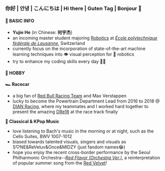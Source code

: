 ### 你好 | 안녕 | こんにちは | Hi there | Guten Tag | Bonjour 👋

#### **🔬 BASIC INFO**

- **Yujie He** (in Chinese: **何宇杰**)
- an incoming master student majoring [Robotics](https://www.epfl.ch/education/master/programs/robotics/) at [*École polytechnique fédérale de Lausanne*](https://epfl.ch/), Switzerland
- currently focus on the incorporation of state-of-the-art machine learning techniques into 👁 visual perception for 🤖 robotics
- try to enhance my coding skills every day 👨‍💻

#### 🎈 **HOBBY**

**🏎 Racecar**

- a big fan of [Red Bull Racing Team](https://twitter.com/redbullracing) and Max Verstappen 
- lucky to become the Powertrain Department Lead from 2016 to 2018 @ [DIAN Racing](https://www.instagram.com/dianracing/), where my teammates and I worked hard together to present the amazing [DRe18](https://www.youtube.com/watch?v=bWmHDvBw1qw) at the race track finally

**🎼 Classical & KPop Music**

- love listening to Bach's music in the morning or at night, such as the Cello Suites, BWV 1007-1012
- biased towards talented visuals, singers and visuals as S♡NE&ReVeluv&Once&MIDZY (just fandom names😂) 
- hope you enjoy the recent cross-border performance by the Seoul Philharmonic Orchestra--[*Red Flavor (Orchestra Ver.)*](https://youtu.be/9tpWTRCQ6Hg), a reinterpretation of popular summer song from the [Red Velvet](http://redvelvet.smtown.com/)!



<!--
**hibetterheyj/hibetterheyj** is a ✨ _special_ ✨ repository because its `README.md` (this file) appears on your GitHub profile.

Here are some ideas to get you started:

- 🔭 I’m currently working on ...
- 🌱 I’m currently learning ...
- 👯 I’m looking to collaborate on ...
- 🤔 I’m looking for help with ...
- 💬 Ask me about ...
- 📫 How to reach me: ...
- 😄 Pronouns: ...
- ⚡ Fun fact: ...
-->
